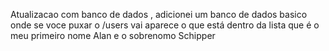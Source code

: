 Atualizacao com banco de dados , adicionei um banco de dados basico onde se voce puxar o /users vai aparece o que está dentro da lista que é o meu primeiro nome Alan e o sobrenomo Schipper
